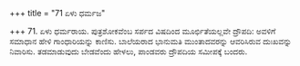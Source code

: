+++
title = "71 ಏಳು ಧರ್ಮಜ"

+++
71. ಏಳು ಧರ್ಮರಾಯ. ಪುತ್ರಶೋಕವೆಂಬ ಸರ್ಪದ ವಿಷದಿಂದ ಮೂರ್ಛಿತೆಯಲ್ಲವೇ ದ್ರೌಪದಿ: ಅವಳಿಗೆ ಸಮಾಧಾನ ಹೇಳಿ ಗಾಂಧಾರಿಯನ್ನು ಕಾಣಿಸು. ಬಾಲೆಯರಾದ ಭಾನುಮತಿ ಮುಂತಾದವರನ್ನು ಆವರಿಸಿರುವ ದುಃಖವನ್ನು  ನಿವಾರಿಸು. ತಡಮಾಡುವುದು ಬೇಡವೆಂದು ಹೇಳಲು, ಪಾಂಡವರು ದ್ರೌಪದಿಯ ಸಮೀಪಕ್ಕೆ ಬಂದರು.